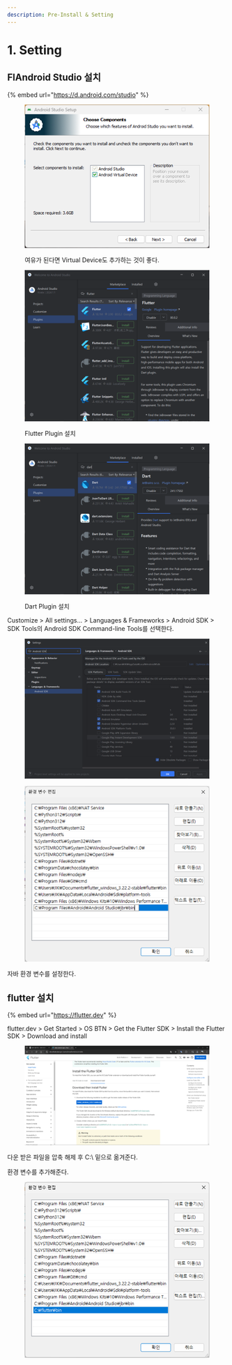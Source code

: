 ```yaml
---
description: Pre-Install & Setting
---
```


# 1. Setting

## FlAndroid Studio 설치

{% embed url="https://d.android.com/studio" %}

<figure><img src="../../../../.gitbook/assets/image.png" alt=""><figcaption><p>여유가 된다면 Virtual Device도 추가하는 것이 좋다.</p></figcaption></figure>

<figure><img src="../../../../.gitbook/assets/image (1).png" alt=""><figcaption><p>Flutter Plugin 설치</p></figcaption></figure>

<figure><img src="../../../../.gitbook/assets/image (3).png" alt=""><figcaption><p>Dart Plugin 설치</p></figcaption></figure>

Customize > All settings... > Languages & Frameworks > Android SDK > SDK Tools의 Android SDK Command-line Tools를 선택한다.

<figure><img src="../../../../.gitbook/assets/image (4).png" alt=""><figcaption></figcaption></figure>

<figure><img src="../../../../.gitbook/assets/image (5).png" alt=""><figcaption></figcaption></figure>

자바 환경 변수를 설정한다.

## flutter 설치

{% embed url="https://flutter.dev" %}

flutter.dev > Get Started > OS BTN > Get the Flutter SDK > Install the Flutter SDK > Download and install

<figure><img src="../../../../.gitbook/assets/image (6).png" alt=""><figcaption></figcaption></figure>

다운 받은 파일을 압축 해제 후 C:\ 밑으로 옮겨준다.

환경 변수를 추가해준다.

<figure><img src="../../../../.gitbook/assets/image (7).png" alt=""><figcaption></figcaption></figure>
